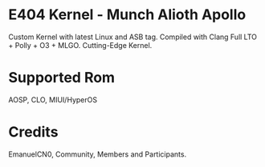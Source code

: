 # E404 Kernel - Munch Alioth Apollo
Custom Kernel with latest Linux and ASB tag.
Compiled with Clang Full LTO + Polly + O3 + MLGO.
Cutting-Edge Kernel.

# Supported Rom
AOSP, CLO, MIUI/HyperOS

# Credits
EmanuelCN0,
Community,
Members and Participants.

